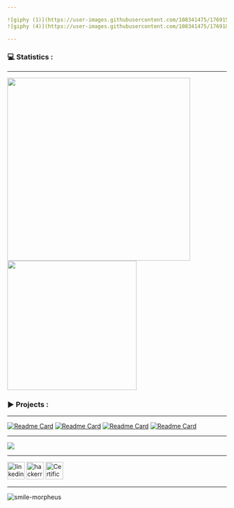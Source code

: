 ```yaml
---

![giphy (1)](https://user-images.githubusercontent.com/108341475/176915653-5f333f6f-063a-42e8-bf36-a6b2ada05cd7.gif)
![giphy (4)](https://user-images.githubusercontent.com/108341475/176918081-bd59fbbc-7e79-4ba7-9e18-9c41de880922.gif)

---
```


### :computer: Statistics :

---

<a href="https://github.com/Abraim01?tab=repositories">
 <img align="center", width = 420px src="https://github-readme-stats.vercel.app/api?username=Abraim01&line_height=40&show_icons=true&theme=tokyonight&hide_border=true">
</a>

<a href="https://github.com/Abraim01?tab=repositories">
  <img align="center", width = 297px src="https://github-readme-stats.vercel.app/api/top-langs/?username=Abraim01&&theme=tokyonight&hide_border=true"/>
</a>


### :arrow_forward: Projects :

---
[![Readme Card](https://github-readme-stats.vercel.app/api/pin/?username=Abraim01&repo=Real-Estate&theme=tokyonight&hide_border=true)](https://github.com/Abraim01/Real-Estate)
[![Readme Card](https://github-readme-stats.vercel.app/api/pin/?username=Abraim01&repo=Portfolio&theme=tokyonight&hide_border=true)](https://github.com/Abraim01/Portfolio)
[![Readme Card](https://github-readme-stats.vercel.app/api/pin/?username=Abraim01&repo=ui06&theme=tokyonight&hide_border=true)](https://github.com/Abraim01/ui06)
[![Readme Card](https://github-readme-stats.vercel.app/api/pin/?username=Abraim01&repo=lib-bahja&theme=tokyonight&hide_border=true)](https://github.com/Abraim01/lib-bahja)

---

<a href="https://github.com/abraim01"><img src="https://img.shields.io/github/followers/abraim01?label=Follow&style=social"></a>

---

[<img src='https://cdn.jsdelivr.net/npm/simple-icons@3.0.1/icons/linkedin.svg' alt='linkedin' height='40'>](https://www.linkedin.com/in/abraimmostapha/) [<img src='https://cdn.jsdelivr.net/npm/simple-icons@3.13.0/icons/hackerrank.svg' alt='hackerrank' height='40'>](https://www.hackerrank.com/Apex01_) [<img src='https://cdn.jsdelivr.net/npm/simple-icons@3.0.1/icons/twitter.svg' alt='Certificates' height='40'>](https://twitter.com/ab_ab_ab__01)

---

![smile-morpheus](https://user-images.githubusercontent.com/108341475/176916241-df6fbad0-c027-4033-9386-b4e629df1012.gif)
